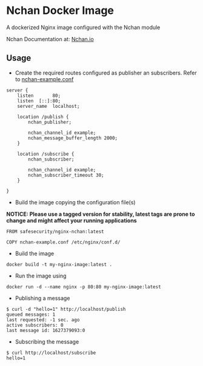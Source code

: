 # Nchan Docker Image

A dockerized Nginx image configured with the Nchan module

Nchan Documentation at: [Nchan.io](https://nchan.io/)

## Usage

- Create the required routes configured as publisher an subscribers. Refer to [nchan-example.conf](./nchan-example.conf)

```nginxconf
server {
    listen       80;
    listen  [::]:80;
    server_name  localhost;

    location /publish {
        nchan_publisher;
        
        nchan_channel_id example;
        nchan_message_buffer_length 2000;
    }

    location /subscribe {
        nchan_subscriber;

        nchan_channel_id example;
        nchan_subscriber_timeout 30;
    }

}
```

- Build the image copying the configuration file(s)

**NOTICE: Please use a tagged version for stability, latest tags are prone to change and might affect your running applications**

```docker
FROM safesecurity/nginx-nchan:latest

COPY nchan-example.conf /etc/nginx/conf.d/
```

- Build the image

`docker build -t my-nginx-image:latest .`

- Run the image using

`docker run -d --name nginx -p 80:80 my-nginx-image:latest`

- Publishing a message

```shell
$ curl -d "hello=1" http://localhost/publish
queued messages: 1
last requested: -1 sec. ago
active subscribers: 0
last message id: 1627379093:0
```

- Subscribing the message

```shell
$ curl http://localhost/subscribe  
hello=1
```
